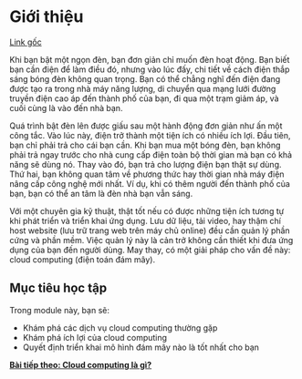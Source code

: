 # Giới thiệu

[Link gốc](https://docs.microsoft.com/en-us/learn/modules/principles-cloud-computing/1-introduction)

Khi bạn bật một ngọn đèn, bạn đơn giản chỉ muốn đèn hoạt động. Bạn biết bạn cần điện để làm điều đó, nhưng vào lúc đấy, chi tiết về cách điện thắp sáng bóng đèn không quan trọng. Bạn có thể chẳng nghĩ đến điện đang được tạo ra trong nhà máy năng lượng, di chuyển qua mạng lưới đường truyền điện cao áp đến thành phố của bạn, đi qua một trạm giảm áp, và cuối cùng là vào đến nhà bạn.

Quá trình bật đèn lên được giấu sau một hành động đơn giản như ấn một công tắc. Vào lúc này, điện trở thành một tiện ích có nhiều ích lợi. Đầu tiên, bạn chỉ phải trả cho cái bạn cần. Khi bạn mua một bóng đèn, bạn không phải trả ngay trước cho nhà cung cấp điện toàn bộ thời gian mà bạn có khả năng sẽ dùng nó. Thay vào đó, bạn trả cho lượng điện bạn thật sự dùng. Thứ hai, bạn không quan tâm về phương thức hay thời gian nhà máy điện nâng cấp công nghệ mới nhất. Ví dụ, khi có thêm người đến thành phố của bạn, bạn có thể an tâm là đèn nhà bạn vẫn sáng. 

Với một chuyên gia kỹ thuật, thật tốt nếu có được những tiện ích tương tự khi phát triển và triển khai ứng dụng. Lưu dữ liệu, tải video, hay thậm chí host website (lưu trữ trang web trên máy chủ online) đều cần quản lý phần cứng và phần mềm. Việc quản lý này là cản trở không cần thiết khi đưa ứng dụng của bạn đến người dùng. May thay, có một giải pháp cho vấn đề này: cloud computing (điện toán đám mây).

## Mục tiêu học tập

Trong module này, bạn sẽ:

* Khám phá các dịch vụ cloud computing thường gặp
* Khám phá ích lợi của cloud computing
* Quyết định triển khai mô hình đám mây nào là tốt nhất cho bạn

[**Bài tiếp theo: Cloud computing là gì?**](./WhatIsCloudComputing.md)
